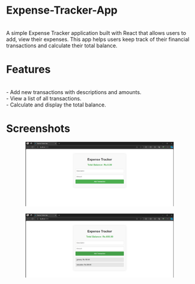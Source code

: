 # Expense-Tracker-App
<br>
A simple Expense Tracker application built with React that allows users to add, view their expenses. This app helps users keep track of their financial transactions and calculate their total balance.
<br>
<h1>Features</h1>
<br>
  - Add new transactions with descriptions and amounts.<br>
  - View a list of all transactions.<br>
  - Calculate and display the total balance.

<br>
<h1>Screenshots</h1>
<div align="center">
    <img src="Screen1.png" width="400px"</img> 
</div>
<br>
<div align="center">
    <img src="Screen2.png" width="400px"</img> 
</div>

